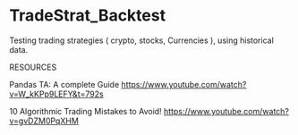 # TradeStrat_Backtest
Testing trading strategies ( crypto, stocks, Currencies ), using historical data.


RESOURCES

Pandas TA: A complete Guide
https://www.youtube.com/watch?v=W_kKPp9LEFY&t=792s

10 Algorithmic Trading Mistakes to Avoid!
https://www.youtube.com/watch?v=gvDZM0PqXHM
